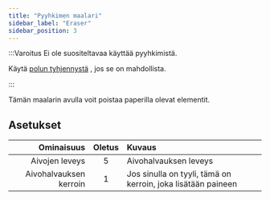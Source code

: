 ```yaml
---
title: "Pyyhkimen maalari"
sidebar_label: "Eraser"
sidebar_position: 3
---
```



:::Varoitus Ei ole suositeltavaa käyttää pyyhkimistä.

Käytä [polun tyhjennystä](path_eraser) , jos se on mahdollista.

:::

Tämän maalarin avulla voit poistaa paperilla olevat elementit.

## Asetukset

|             Ominaisuus | Oletus | Kuvaus                                                       |
| ----------------------:|:------:|:------------------------------------------------------------ |
|         Aivojen leveys |   5    | Aivohalvauksen leveys                                        |
| Aivohalvauksen kerroin |   1    | Jos sinulla on tyyli, tämä on kerroin, joka lisätään paineen |
